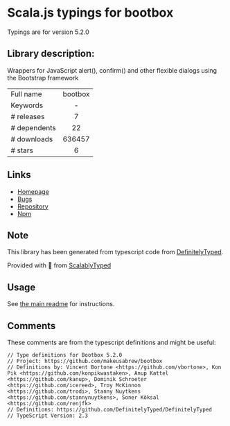
# Scala.js typings for bootbox

Typings are for version 5.2.0

## Library description:
Wrappers for JavaScript alert(), confirm() and other flexible dialogs using the Bootstrap framework

|                    |                 |
| ------------------ | :-------------: |
| Full name          | bootbox |
| Keywords           | - |
| # releases         | 7 |
| # dependents       | 22 |
| # downloads        | 636457 |
| # stars            | 6 |

## Links
- [Homepage](https://github.com/makeusabrew/bootbox#readme)
- [Bugs](https://github.com/makeusabrew/bootbox/issues)
- [Repository](https://github.com/makeusabrew/bootbox)
- [Npm](https://www.npmjs.com/package/bootbox)
    


## Note
This library has been generated from typescript code from [DefinitelyTyped](https://definitelytyped.org).

Provided with :purple_heart: from [ScalablyTyped](https://github.com/oyvindberg/ScalablyTyped)

## Usage
See [the main readme](../../readme.md) for instructions.

## Comments

These comments are from the typescript definitions and might be useful:
```
// Type definitions for Bootbox 5.2.0
// Project: https://github.com/makeusabrew/bootbox
// Definitions by: Vincent Bortone <https://github.com/vbortone>, Kon Pik <https://github.com/konpikwastaken>, Anup Kattel <https://github.com/kanup>, Dominik Schroeter <https://github.com/icereed>, Troy McKinnon <https://github.com/trodi>, Stanny Nuytkens <https://github.com/stannynuytkens>, Soner Köksal <https://github.com/renjfk>
// Definitions: https://github.com/DefinitelyTyped/DefinitelyTyped
// TypeScript Version: 2.3

```

